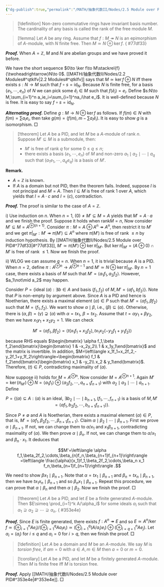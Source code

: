 ```yaml
---
{"dg-publish":true,"permalink":"/MATH/抽象代数II/Nodes/2.5 Module over PID/","dgPassFrontmatter":true}
---
```



> [!definition]
> Non-zero commutative rings have invariant basis number. The cardinality of any basis is called the rank of the free module $M$.


> [!lemma]
> Let $A$ be any ring. Assume that $f:M\twoheadrightarrow N$ is an epimorphism of $A$-module, with $N$ finite free. Then $M\simeq N\oplus \ker f$.
{ #77df33}


**_Proof._**
When $A=\mathbb{Z}$, $M$ and $N$ are abelian groups and we have proved it before.

We have the short sequence $0\to \ker f\to M\stackrel{f}{\twoheadrightarrow}N\to 0$. [[MATH/抽象代数II/Nodes/2.2 Modules#^qtklfv\|2.2 Modules#^qtklfv]] says that $M\simeq\ker f\oplus N$ iff there exists $s:N\to M$ such that $f\circ s=\mathrm{id}_N$. Because $N$ is finite free, for a basis $\{e_1,\cdots,e_n\}$ of $N$ we can pick some $\hat e_i\in M$ such that $f(\hat e_i)=e_i$. Define $s:N\to M,\sum_{i=1}^n a_ie_i=\sum_{i=1}^na_i\hat e_i$. It is well-defined because $N$ is free. It is easy to say $f\circ s=\mathrm{id}_N$.

***Alternating proof.*** Define $g:M\to N\oplus \ker f$ as follows. If $f(m)\in N$ with $f(m)=\sum a_ie_i$, then take $g(m)=(f(m),m-\sum a_i\hat e_i)$. It is easy to show $g$ is a isomorphism.
□


> [!theorem]
> Let $A$ be a PID, and let $M$ be a $A$-module of rank $n$. Suppose $M'\subseteq M$ is a submodule, then:
> - $M'$ is free of rank $q$ for some $0\leqslant q\leqslant n$;
> - there exists a basis $(e_1,\cdots,e_n)$ of $M$ and non-zero $a_1\mid a_2\mid\cdots\mid a_q$ such that $(a_1e_1,\cdots,a_qe_q)$ is a basis of $M'$.

**Remark.** 
- $A=\mathbb{Z}$ is known.
- If $A$ is a domain but not PID, then the theorem fails. Indeed, suppose $I$ is not principal and $M=A$. Then $I\subseteq M$ is free of rank $1$ over $A$, which yields that $I=A\cdot c$ and $I=(c)$, contradiction.

**_Proof._**
The proof is similar to the case of $A=\mathbb{Z}$. 

i) Use induction on $n$. When $n=1$, $(0)\neq M'\subseteq M=A$ yields that $M'=A\cdot a$ and we finish the proof. Suppose it holds when $\mathrm{rank} M=n$, Now consider $M'\subseteq M=A^{\oplus (n+1)}$. Consider $\pi:M=A\oplus A^n\twoheadrightarrow A^n$, then restrict it to $M'$ and we get $\pi|_{M'}:M'\twoheadrightarrow\pi(M')\subseteq A^n$ where $\pi(M')$ is free of rank $\leqslant n$ by induction hypothesis. By [[MATH/抽象代数II/Nodes/2.5 Module over PID#^77df33\|#^77df33]], $M'\simeq \pi(M')\oplus \ker \pi|_{M'}$. But $\ker\pi|_{M'}=(A\oplus 0)\cap M'$ is free of rank $\leqslant 1$. Now we finish the proof.

ii) WLOG we can assume $q=n$. When $n=1$, it is trivial because $A$ is a PID. When $n=2$, define $\pi:A^{\oplus n}\to A^{\oplus n-1}$ and $M'\simeq N\oplus\ker\pi|_{M'}$. By $n=1$ case, there exists a basis of $M$ such that $M'=\left\langle a_1f_1,a_2f_2\right\rangle$. However, $a_1\not\mid a_2$ may happen. 

Consider $P=\{\mbox{ideal }(a):\exists b\in A\mbox{ and basis }(f_1,f_2)\mbox{ of }M,M'=\left\langle af_1,bf_2\right\rangle \}$. Note that $P$ is non-empty by argument above. Since $A$ is a PID and hence is Noetherian, there exists a maximal element $(\alpha)\in P$ such that $M'=\left\langle\alpha f_1,\beta f_2\right\rangle$ such that $M=\left\langle f_1,f_2\right\rangle$. We want to show $\alpha\mid \beta$, i.e., $(\beta)\subseteq(\alpha)$. Otherwise, there is $(\alpha,\beta)=(\gamma)\supsetneq(\alpha)$ with $\alpha=tx_1$, $\beta=tx_2$. Assume that $t=\alpha y_1+\beta y_2$, then we have $x_1y_1+x_2y_2=1$. We can check 

$$M'=\left\langle\alpha f_1,\beta f_2\right\rangle =\left\langle t(x_1f_1+x_2f_2), tx_1x_2(-y_2f_1+y_1f_2)\right\rangle $$

because RHS equals $\begin{bmatrix} \alpha f_1,\beta f_2\end{bmatrix}\begin{bmatrix} 1 & -x_2y_2\\ 1 & x_1y_1\end{bmatrix}$ and the matrix is invertible. In addition, $M=\left\langle x_1f_1+x_2f_2,-y_2f_1+y_1f_2\right\rangle=\begin{bmatrix} f_1 & f_2\end{bmatrix}\begin{bmatrix} x_1 & -y_2\\ x_2 & y_1\end{bmatrix}$. Therefore, $(t)\in P$, contradicting maximality of $(\alpha)$. 

Now suppose ii) holds for $M=A^{\oplus n}$. Now consider $M=A^{\oplus n+1}$. Again $M'=\ker(\pi_{M'})\oplus N=\left\langle a_1f_1\right\rangle\oplus\left\langle a_2f_2,\cdots,a_{n+1}f_{n+1}\right\rangle$ with $a_2\mid a_3\mid \cdots\mid a_{n+1}$. Define

$$P=\{(a)\subseteq A:(a)\mbox{ is an ideal, }\exists b_2\mid\cdots\mid b_{n+1}, (f_1,\cdots,f_{n+1})\mbox{ is a basis of }M,M'=\left\langle af_1,b_2f_2,\cdots,b_{n+1}f_{n+1}\right\rangle \}.$$

Since $P\neq\emptyset$ and $A$ is Noetherian, there exists a maximal element $(\alpha)\in P$, that is, $M'=\left\langle \alpha f_1,\beta_2f_2,\cdots,\beta_{n+1}f_{n+1}\right\rangle$. Claim $\alpha\mid\beta_2\mid\cdots\mid \beta_{n+1}$. First we prove $\alpha\mid\beta_{n+1}$. If not, we can change them to $\alpha/x_1$ and $x_1\beta_{n+1}$, contradicting maximality of $(\alpha)$. We then prove $\alpha\mid \beta_{n}$. If not, we can change them to $\alpha/x_1$ and $\beta_n\cdot x_1$. It deduces that 

$$M'=\left\langle \alpha f_1,\beta_2f_2,\cdots,\beta_{n}f_n,\beta_{n+1}f_{n+1}\right\rangle =\left\langle \frac{\alpha}{x_1}f_1,\beta_2f_2,\cdots,\beta_n x_1 f_n,\beta_{n+1}f_{n+1}\right\rangle .$$

We need to show $\beta x_1\mid \beta_{n+1}$. Note that $\alpha= tx_1\mid \beta_{n+1}$ and $\beta_n=tx_n\mid \beta_{n+1}$, then we have $tx_1x_n\mid\beta_{n+1}$ and so $\beta_nx_1\mid \beta_{n+1}$. Repeat this procedure, we can prove that $\alpha\mid \beta_{n}$ and then $\alpha\mid\beta_2$. Now we finish the proof.
□


> [!theorem]
> Let $A$ be a PID, and let $E$ be a finite generated $A$-module. Then $E\simeq \prod_{i=1}^k A/\alpha_i$ for some ideals $\alpha_i$ such that $\alpha_1\supseteq\alpha_2\supseteq\cdots\supseteq \alpha_n$.
{ #353e4e}


**_Proof._**
Since $E$ is finite generated, there exists $f:A^n\twoheadrightarrow E$ and so $E\simeq A^n/\ker f\simeq (\oplus_{i=1}^n Ae_i)/(\oplus_{i=1}^qAa_ie_i)\simeq \left(\oplus_{i=1}^q(A/a_i)e_i\right)\oplus(\oplus_{i=q+1}^n Ae_j)$. Let $\alpha_i=(a_i)$ for $i\leqslant q$ and $\alpha_i=0$ for $i>q$, then we finish the proof.
□


> [!definition]
> Let $A$ be a domain and $M$ be an $A$-module. We say $M$ is *torsion free*, if $am=0$ with $a\in A,m\in M$ then $a=0$ or $m=0$.


> [!corollary]
> Let $A$ be a PID, and let $M$ be a finitely generated $A$-module. Then $M$ is finite free iff $M$ is torsion free.

**_Proof._**
Apply [[MATH/抽象代数II/Nodes/2.5 Module over PID#^353e4e\|#^353e4e]].
□


